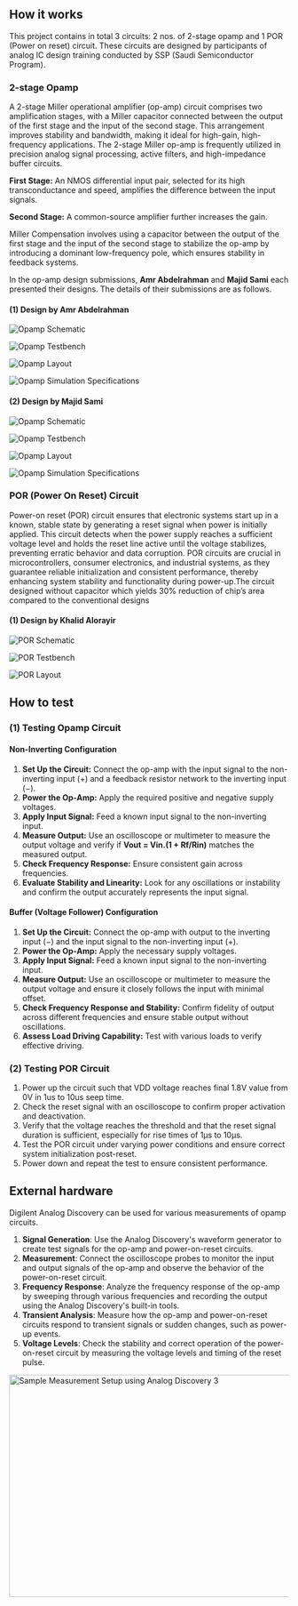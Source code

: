 <!---

This file is used to generate your project datasheet. Please fill in the information below and delete any unused
sections.

You can also include images in this folder and reference them in the markdown. Each image must be less than
512 kb in size, and the combined size of all images must be less than 1 MB.
-->

## How it works
This project contains in total 3 circuits: 2 nos. of 2-stage opamp and 1 POR (Power on reset) circuit. These circuits are  designed by participants of analog IC design training conducted by SSP (Saudi Semiconductor Program). 

### 2-stage Opamp
A 2-stage Miller operational amplifier (op-amp) circuit comprises two amplification stages, with a Miller capacitor connected between the output of the first stage and the input of the second stage. This arrangement improves stability and bandwidth, making it ideal for high-gain, high-frequency applications. The 2-stage Miller op-amp is frequently utilized in precision analog signal processing, active filters, and high-impedance buffer circuits.

**First Stage:** An NMOS differential input pair, selected for its high transconductance and speed, amplifies the difference between the input signals.

**Second Stage:** A common-source amplifier further increases the gain.

Miller Compensation involves using a capacitor between the output of the first stage and the input of the second stage to stabilize the op-amp by introducing a dominant low-frequency pole, which ensures stability in feedback systems.

In the op-amp design submissions, **Amr Abdelrahman** and **Majid Sami** each presented their designs. The details of their submissions are as follows.

#### (1) Design by Amr Abdelrahman

![Opamp Schematic](pic_opamp_sch.png "Opamp Schematic")

![Opamp Testbench](pic_opamp_testbench.png "Opamp Testbench")

![Opamp Layout](pic_opamp_layout.png "Opamp Layout")

![Opamp Simulation Specifications](pic_opamp_Specs.png "Opamp Simulation Specifications")

#### (2) Design by Majid Sami

![Opamp Schematic](pic1_opamp_sch.png "Opamp Schematic")

![Opamp Testbench](pic1_opamp_testbench.png "Opamp Testbench")

![Opamp Layout](pic1_opamp_layout.png "Opamp Layout")

![Opamp Simulation Specifications](pic1_opamp_specs.png "Opamp Simulation Specifications")


### POR (Power On Reset) Circuit
Power-on reset (POR) circuit ensures that electronic systems start up in a known, stable state by generating a reset signal when power is initially applied. This circuit detects when the power supply reaches a sufficient voltage level and holds the reset line active until the voltage stabilizes, preventing erratic behavior and data corruption. POR circuits are crucial in microcontrollers, consumer electronics, and industrial systems, as they guarantee reliable initialization and consistent performance, thereby enhancing system stability and functionality during power-up.The circuit designed without capacitor which yields 30% reduction of chip’s area compared to the conventional designs

#### (1) Design by Khalid Alorayir
![POR Schematic](pic_por_sch.png "POR Schematic")

![POR Testbench](pic_por_testbench.png "POR Testbench")

![POR Layout](pic_por_lay.png "POR Layout")

## How to test
### (1) Testing Opamp Circuit
#### Non-Inverting Configuration
1. **Set Up the Circuit:** Connect the op-amp with the input signal to the non-inverting input (+) and a feedback resistor network to the inverting input (−).
2. **Power the Op-Amp:** Apply the required positive and negative supply voltages.
3. **Apply Input Signal:** Feed a known input signal to the non-inverting input.
4. **Measure Output:** Use an oscilloscope or multimeter to measure the output voltage and verify if **Vout = Vin.(1 + Rf/Rin)** matches the measured output.
5. **Check Frequency Response:** Ensure consistent gain across frequencies.
6. **Evaluate Stability and Linearity:** Look for any oscillations or instability and confirm the output accurately represents the input signal.

#### Buffer (Voltage Follower) Configuration
1. **Set Up the Circuit:** Connect the op-amp with output to the inverting input (−) and the input signal to the non-inverting input (+).
2. **Power the Op-Amp:** Apply the necessary supply voltages.
3. **Apply Input Signal:** Feed a known input signal to the non-inverting input.
4. **Measure Output:** Use an oscilloscope or multimeter to measure the output voltage and ensure it closely follows the input with minimal offset.
5. **Check Frequency Response and Stability:** Confirm fidelity of output across different frequencies and ensure stable output without oscillations.
6. **Assess Load Driving Capability:** Test with various loads to verify effective driving.

### (2) Testing POR Circuit
1. Power up the circuit such that VDD voltage reaches final 1.8V value from 0V in 1us to 10us seep time.
2. Check the reset signal with an oscilloscope to confirm proper activation and deactivation.
3. Verify that the voltage reaches the threshold and that the reset signal duration is sufficient, especially for rise times of 1µs to 10µs.
4. Test the POR circuit under varying power conditions and ensure correct system initialization post-reset.
5. Power down and repeat the test to ensure consistent performance.

## External hardware
Digilent Analog Discovery can be used for various measurements of opamp circuits. 

1. **Signal Generation**: Use the Analog Discovery's waveform generator to create test signals for the op-amp and power-on-reset circuits.
2. **Measurement**: Connect the oscilloscope probes to monitor the input and output signals of the op-amp and observe the behavior of the power-on-reset circuit.
3. **Frequency Response**: Analyze the frequency response of the op-amp by sweeping through various frequencies and recording the output using the Analog Discovery's built-in tools.
4. **Transient Analysis**: Measure how the op-amp and power-on-reset circuits respond to transient signals or sudden changes, such as power-up events.
5. **Voltage Levels**: Check the stability and correct operation of the power-on-reset circuit by measuring the voltage levels and timing of the reset pulse.

<img src="pic_analog_discovery.jpeg" alt="Sample Measurement Setup using Analog Discovery 3" width="600" height="400">

